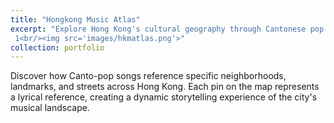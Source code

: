 ```yaml
---
title: "Hongkong Music Atlas"
excerpt: "Explore Hong Kong's cultural geography through Cantonese pop music
 1<br/><img src='images/hkmatlas.png'>"
collection: portfolio
---
```


Discover how Canto-pop songs reference specific neighborhoods, landmarks, and streets across Hong Kong. Each pin on the map represents a lyrical reference, creating a dynamic storytelling experience of the city's musical landscape.



